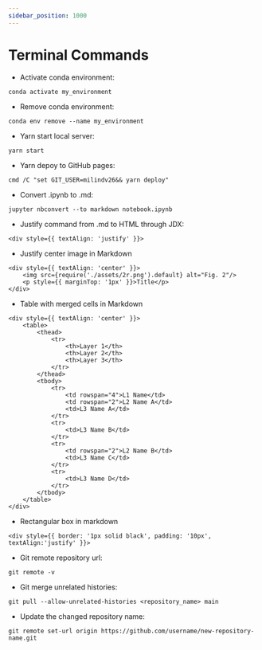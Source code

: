 ```yaml
---
sidebar_position: 1000
---
```


# Terminal Commands

* Activate conda environment:
```
conda activate my_environment
```
* Remove conda environment:
```
conda env remove --name my_environment
```
* Yarn start local server:
```
yarn start
```
* Yarn depoy to GitHub pages:
```
cmd /C "set GIT_USER=milindv26&& yarn deploy"
```
* Convert .ipynb to .md:
```
jupyter nbconvert --to markdown notebook.ipynb
```
* Justify command from .md to HTML through JDX:
```
<div style={{ textAlign: 'justify' }}>
```
* Justify center image in Markdown
```
<div style={{ textAlign: 'center' }}>
    <img src={require('./assets/2r.png').default} alt="Fig. 2"/>
    <p style={{ marginTop: '1px' }}>Title</p>
</div>
```
* Table with merged cells in Markdown
```
<div style={{ textAlign: 'center' }}>
    <table>
        <thead>
            <tr>
                <th>Layer 1</th>
                <th>Layer 2</th>
                <th>Layer 3</th>
            </tr>
        </thead>
        <tbody>
            <tr>
                <td rowspan="4">L1 Name</td>
                <td rowspan="2">L2 Name A</td>
                <td>L3 Name A</td>
            </tr>
            <tr>
                <td>L3 Name B</td>
            </tr>
            <tr>
                <td rowspan="2">L2 Name B</td>
                <td>L3 Name C</td>
            </tr>
            <tr>
                <td>L3 Name D</td>
            </tr>
        </tbody>
    </table>
</div>
```
* Rectangular box in markdown
```
<div style={{ border: '1px solid black', padding: '10px', textAlign:'justify' }}>
```
* Git remote repository url:
```
git remote -v
```
* Git merge unrelated histories:
```
git pull --allow-unrelated-histories <repository_name> main
```
* Update the changed repository name:
```
git remote set-url origin https://github.com/username/new-repository-name.git
```